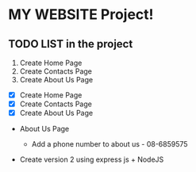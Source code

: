 # MY WEBSITE Project!

## TODO LIST in the project

1. Create Home Page
2. Create Contacts Page
3. Create About Us Page


- [x] Create Home Page
- [x] Create Contacts Page
- [x] Create About Us Page

- About Us Page
  - Add a phone number to about us - 08-6859575 


- Create version 2 using express js + NodeJS
